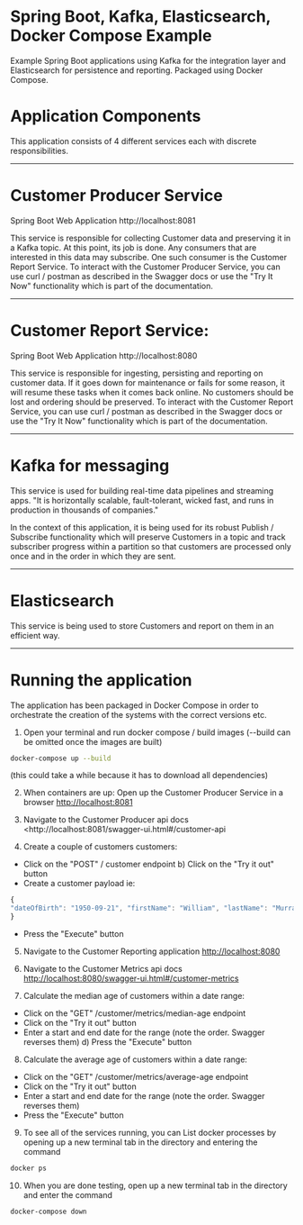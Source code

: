 # Spring Boot, Kafka, Elasticsearch, Docker Compose Example
Example Spring Boot applications using Kafka for the integration layer and Elasticsearch for persistence and reporting. Packaged using Docker Compose.

# Application Components
This application consists of 4 different services each with discrete responsibilities.

---

# Customer Producer Service
Spring Boot Web Application http://localhost:8081

This service is responsible for collecting Customer data and preserving it in a Kafka topic. At this point, its job is done. Any consumers that are interested in this data may subscribe. One such consumer is the Customer Report Service.
To interact with the Customer Producer Service, you can use curl / postman as described in the Swagger docs or use the "Try It Now" functionality which is part of the documentation.

---

# Customer Report Service:
Spring Boot Web Application http://localhost:8080

This service is responsible for ingesting, persisting and reporting on customer data.
If it goes down for maintenance or fails for some reason, it will resume these tasks when it comes back online. No customers should be lost and ordering should be preserved.
To interact with the Customer Report Service, you can use curl / postman as described in the Swagger docs or use the "Try It Now" functionality which is part of the documentation.

---

# Kafka for messaging
This service is used for building real-time data pipelines and streaming apps. "It is horizontally scalable, fault-tolerant, wicked fast, and runs in production in thousands of companies."

In the context of this application, it is being used for its robust Publish / Subscribe functionality which will preserve Customers in a topic and track subscriber progress within a partition so that customers are processed only once and in the order in which they are sent.

---

# Elasticsearch
This service is being used to store Customers and report on them in an efficient way.

---

# Running the application
The application has been packaged in Docker Compose in order to orchestrate the creation of the systems with the correct versions etc. 

1. Open your terminal and run docker compose / build images (--build can be omitted once the images are built)

```bash
docker-compose up --build
```

(this could take a while because it has to download all dependencies)

2. When containers are up: Open up the Customer Producer Service in a browser <http://localhost:8081>

3. Navigate to the Customer Producer api docs <http://localhost:8081/swagger-ui.html#/customer-api

4. Create a couple of customers customers:
* Click on the "POST" / customer endpoint b) Click on the "Try it out" button
* Create a customer payload ie:
```javascript
{
"dateOfBirth": "1950-09-21", "firstName": "William", "lastName": "Murray"
}
```
* Press the "Execute" button

5. Navigate to the Customer Reporting application <http://localhost:8080>

6. Navigate to the Customer Metrics api docs <http://localhost:8080/swagger-ui.html#/customer-metrics>

7. Calculate the median age of customers within a date range:
* Click on the "GET" /customer/metrics/median-age endpoint
* Click on the "Try it out" button
* Enter a start and end date for the range (note the order. Swagger reverses them) d) Press the "Execute" button

8. Calculate the average age of customers within a date range:
* Click on the "GET" /customer/metrics/average-age endpoint
* Click on the "Try it out" button
* Enter a start and end date for the range (note the order. Swagger reverses them)   
* Press the "Execute" button

9. To see all of the services running, you can List docker processes by opening up a new terminal tab in the directory and entering the command

```bash
docker ps
```

10. When you are done testing, open up a new terminal tab in the directory and enter the command
```bash
docker-compose down
```
